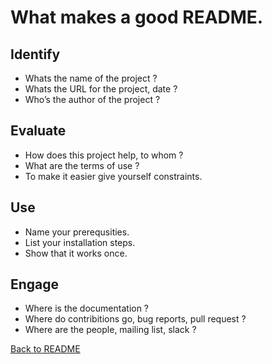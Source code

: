 # What makes a good README.

## Identify
* Whats the name of the project ?
* Whats the URL for the project, date ?
* Who’s the author of the project ?

## Evaluate
* How does this project help, to whom ?
* What are the terms of use ?
* To make it easier give yourself constraints.

## Use
* Name your prerequsities.
* List your installation steps.
* Show that it works once.

## Engage
* Where is the documentation ?
* Where do contribitions go, bug reports, pull request ?
* Where are the people, mailing list, slack ?

[Back to README](../README.md)